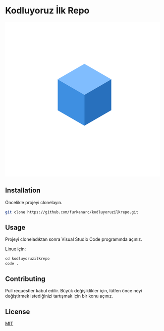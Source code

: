 # Kodluyoruz İlk Repo

![Gorsel](https://github.com//furkanarc/kodluyoruzilkrepo/blob/main/Gorsel.png?raw=true)

## Installation

Öncelikle projeyi clonelayın. 

```bash
git clone https://github.com/furkanarc/kodluyoruzilkrepo.git
```

## Usage

Projeyi cloneladıktan sonra Visual Studio Code programında açınız.

Linux için:
```linux
cd kodluyoruzilkrepo
code .
```

## Contributing
Pull requestler kabul edilir. Büyük değişiklikler için, lütfen önce neyi değiştirmek istediğinizi tartışmak için bir konu açınız.

## License
[MIT](https://choosealicense.com/licenses/mit/)
